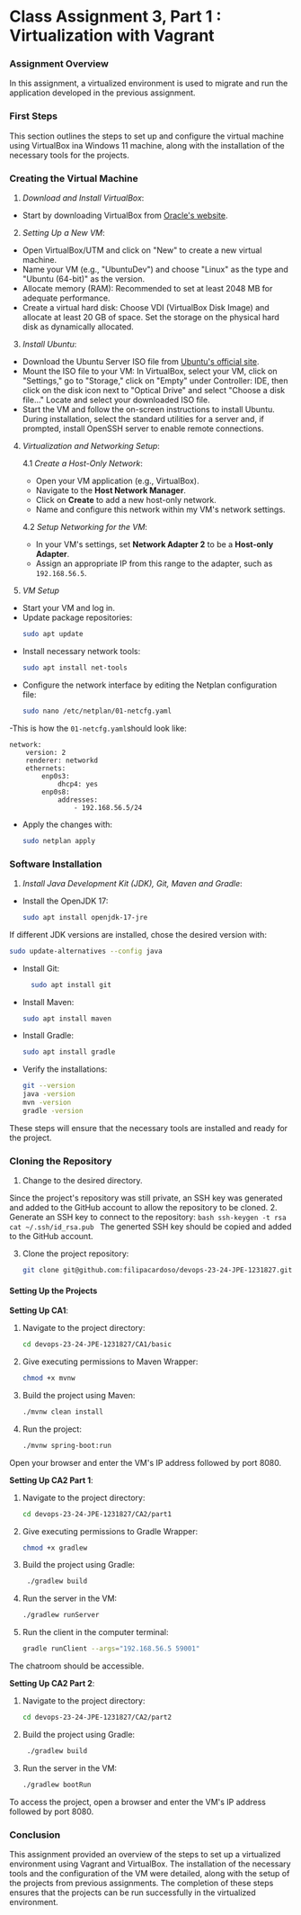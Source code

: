 # Class Assignment 3, Part 1 : Virtualization with Vagrant

### Assignment Overview
In this assignment, a virtualized environment is used to migrate and run the application developed in the previous assignment. 

### First Steps
This section outlines the steps to set up and configure the virtual machine using VirtualBox ina Windows 11 machine, along with the installation of the necessary tools for the projects.

### Creating the Virtual Machine

1. *Download and Install VirtualBox*: 
- Start by downloading VirtualBox from [Oracle's website](https://www.virtualbox.org/).


2. *Setting Up a New VM*:
- Open VirtualBox/UTM and click on "New" to create a new virtual machine.
- Name your VM (e.g., "UbuntuDev") and choose "Linux" as the type and "Ubuntu (64-bit)" as the version.
- Allocate memory (RAM): Recommended to set at least 2048 MB for adequate performance.
- Create a virtual hard disk: Choose VDI (VirtualBox Disk Image) and allocate at least 20 GB of space. Set the storage on the physical hard disk as dynamically allocated.

3. *Install Ubuntu*:
- Download the Ubuntu Server ISO file from [Ubuntu's official site](https://ubuntu.com/download/server).
- Mount the ISO file to your VM: In VirtualBox, select your VM, click on "Settings," go to "Storage," click on "Empty" under Controller: IDE, then click on the disk icon next to "Optical Drive" and select "Choose a disk file..." Locate and select your downloaded ISO file.
- Start the VM and follow the on-screen instructions to install Ubuntu. During installation, select the standard utilities for a server and, if prompted, install OpenSSH server to enable remote connections.


4. *Virtualization and Networking Setup*:

    4.1 *Create a Host-Only Network*:
   - Open your VM application (e.g., VirtualBox).
   - Navigate to the **Host Network Manager**.
   - Click on **Create** to add a new host-only network.
   - Name and configure this network within my VM's network settings.

    4.2 *Setup Networking for the VM*:
   - In your VM's settings, set **Network Adapter 2** to be a **Host-only Adapter**.
   - Assign an appropriate IP from this range to the adapter, such as `192.168.56.5`.

5. *VM Setup*
- Start your VM and log in.
- Update package repositories:
  ```bash
  sudo apt update
  ```
- Install necessary network tools:
  ```bash
  sudo apt install net-tools
  ```
- Configure the network interface by editing the Netplan configuration file:
  ```bash
  sudo nano /etc/netplan/01-netcfg.yaml
  ```

-This is how the `01-netcfg.yaml`should look like:

    network:
        version: 2
        renderer: networkd
        ethernets:
            enp0s3:
                dhcp4: yes
            enp0s8:
                addresses:
                    - 192.168.56.5/24

- Apply the changes with:
  ```bash
  sudo netplan apply
  ```

### Software Installation

1. *Install Java Development Kit (JDK), Git, Maven and Gradle*:
- Install the OpenJDK 17:
  ```bash
  sudo apt install openjdk-17-jre
  ```
If different JDK versions are installed, chose the desired version with:
  ```bash
  sudo update-alternatives --config java
  ```
- Install Git:
  ```bash
    sudo apt install git
    ```
- Install Maven:
    ```bash
    sudo apt install maven
    ```
- Install Gradle:
    ```bash
    sudo apt install gradle
    ```
- Verify the installations:
    ```bash
    git --version
    java -version
    mvn -version
    gradle -version
    ```

These steps will ensure that the necessary tools are installed and ready for the project.

### Cloning the Repository

1. Change to the desired directory.

Since the project's repository was still private, 
an SSH key was generated and added to the GitHub account to allow 
the repository to be cloned.
2. Generate an SSH key to connect to the repository:
    ```bash
      ssh-keygen -t rsa
      cat ~/.ssh/id_rsa.pub
      ```
The generted SSH key should be copied and added to the GitHub account.

3. Clone the project repository:
    ```bash
    git clone git@github.com:filipacardoso/devops-23-24-JPE-1231827.git
    ```

#### Setting Up the Projects


**Setting Up CA1**:

1. Navigate to the project directory:
      ```bash
      cd devops-23-24-JPE-1231827/CA1/basic
      ```
   
2. Give executing permissions to Maven Wrapper:
      ```bash
      chmod +x mvnw
      ```
   
3. Build the project using Maven:
      ```bash
      ./mvnw clean install
      ```
4. Run the project:
      ```bash
      ./mvnw spring-boot:run
      ```

Open your browser and enter the VM's IP address followed by port 8080.

**Setting Up CA2 Part 1**:

1. Navigate to the project directory:
      ```bash
      cd devops-23-24-JPE-1231827/CA2/part1
      ```
2. Give executing permissions to Gradle Wrapper:
      ```bash
      chmod +x gradlew
      ```
3. Build the project using Gradle:
      ```bash
       ./gradlew build
      ```
4. Run the server in the VM:
      ```bash
      ./gradlew runServer
      ```
5. Run the client in the computer terminal:
    ``` bash
    gradle runClient --args="192.168.56.5 59001"
    ```

The chatroom should be accessible.
 
**Setting Up CA2 Part 2**:

1. Navigate to the project directory:
      ```bash
      cd devops-23-24-JPE-1231827/CA2/part2
      ```
2. Build the project using Gradle:
      ```bash
       ./gradlew build
      ```
3. Run the server in the VM:
    ```bash
    ./gradlew bootRun
    ```

To access the project, open a browser and enter the VM's IP address followed by port 8080.

### Conclusion

This assignment provided an overview of the steps to set up a virtualized environment using Vagrant and VirtualBox. The installation of the necessary tools and the configuration of the VM were detailed, along with the setup of the projects from previous assignments. The completion of these steps ensures that the projects can be run successfully in the virtualized environment.
